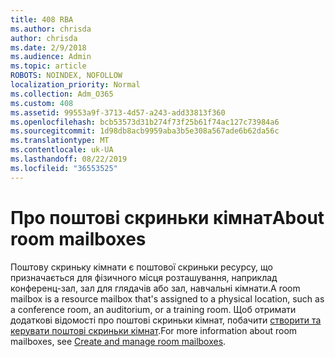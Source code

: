```yaml
---
title: 408 RBA
ms.author: chrisda
author: chrisda
ms.date: 2/9/2018
ms.audience: Admin
ms.topic: article
ROBOTS: NOINDEX, NOFOLLOW
localization_priority: Normal
ms.collection: Adm_O365
ms.custom: 408
ms.assetid: 99553a9f-3713-4d57-a243-add33813f360
ms.openlocfilehash: bcb53573d31b274f73f25b61f74ac127c73984a6
ms.sourcegitcommit: 1d98db8acb9959aba3b5e308a567ade6b62da56c
ms.translationtype: MT
ms.contentlocale: uk-UA
ms.lasthandoff: 08/22/2019
ms.locfileid: "36553525"
---
```

# <a name="about-room-mailboxes"></a><span data-ttu-id="ed445-102">Про поштові скриньки кімнат</span><span class="sxs-lookup"><span data-stu-id="ed445-102">About room mailboxes</span></span>

<span data-ttu-id="ed445-103">Поштову скриньку кімнати є поштової скриньки ресурсу, що призначається для фізичного місця розташування, наприклад конференц-зал, зал для глядачів або зал, навчальні кімнати.</span><span class="sxs-lookup"><span data-stu-id="ed445-103">A room mailbox is a resource mailbox that's assigned to a physical location, such as a conference room, an auditorium, or a training room.</span></span> <span data-ttu-id="ed445-104">Щоб отримати додаткові відомості про поштові скриньки кімнат, побачити [створити та керувати поштові скриньки кімнат](https://go.microsoft.com/fwlink/p/?linkid=717533).</span><span class="sxs-lookup"><span data-stu-id="ed445-104">For more information about room mailboxes, see [Create and manage room mailboxes](https://go.microsoft.com/fwlink/p/?linkid=717533).</span></span>
